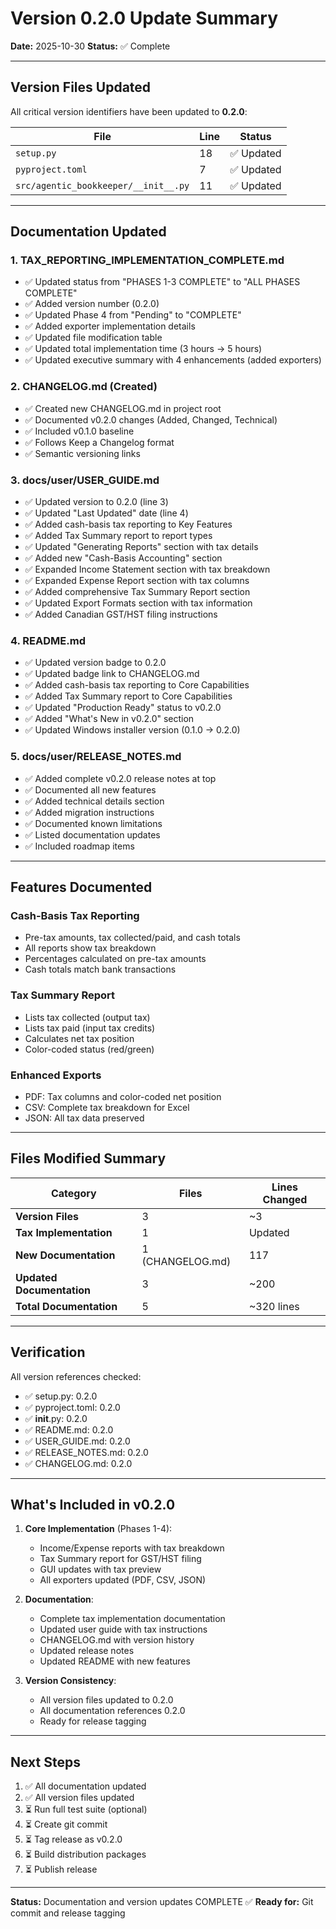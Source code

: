 # Version 0.2.0 Update Summary

**Date:** 2025-10-30
**Status:** ✅ Complete

---

## Version Files Updated

All critical version identifiers have been updated to **0.2.0**:

| File | Line | Status |
|------|------|--------|
| `setup.py` | 18 | ✅ Updated |
| `pyproject.toml` | 7 | ✅ Updated |
| `src/agentic_bookkeeper/__init__.py` | 11 | ✅ Updated |

---

## Documentation Updated

### 1. TAX_REPORTING_IMPLEMENTATION_COMPLETE.md

- ✅ Updated status from "PHASES 1-3 COMPLETE" to "ALL PHASES COMPLETE"
- ✅ Added version number (0.2.0)
- ✅ Updated Phase 4 from "Pending" to "COMPLETE"
- ✅ Added exporter implementation details
- ✅ Updated file modification table
- ✅ Updated total implementation time (3 hours → 5 hours)
- ✅ Updated executive summary with 4 enhancements (added exporters)

### 2. CHANGELOG.md (Created)

- ✅ Created new CHANGELOG.md in project root
- ✅ Documented v0.2.0 changes (Added, Changed, Technical)
- ✅ Included v0.1.0 baseline
- ✅ Follows Keep a Changelog format
- ✅ Semantic versioning links

### 3. docs/user/USER_GUIDE.md

- ✅ Updated version to 0.2.0 (line 3)
- ✅ Updated "Last Updated" date (line 4)
- ✅ Added cash-basis tax reporting to Key Features
- ✅ Added Tax Summary report to report types
- ✅ Updated "Generating Reports" section with tax details
- ✅ Added new "Cash-Basis Accounting" section
- ✅ Expanded Income Statement section with tax breakdown
- ✅ Expanded Expense Report section with tax columns
- ✅ Added comprehensive Tax Summary Report section
- ✅ Updated Export Formats section with tax information
- ✅ Added Canadian GST/HST filing instructions

### 4. README.md

- ✅ Updated version badge to 0.2.0
- ✅ Updated badge link to CHANGELOG.md
- ✅ Added cash-basis tax reporting to Core Capabilities
- ✅ Added Tax Summary report to Core Capabilities
- ✅ Updated "Production Ready" status to v0.2.0
- ✅ Added "What's New in v0.2.0" section
- ✅ Updated Windows installer version (0.1.0 → 0.2.0)

### 5. docs/user/RELEASE_NOTES.md

- ✅ Added complete v0.2.0 release notes at top
- ✅ Documented all new features
- ✅ Added technical details section
- ✅ Added migration instructions
- ✅ Documented known limitations
- ✅ Listed documentation updates
- ✅ Included roadmap items

---

## Features Documented

### Cash-Basis Tax Reporting

- Pre-tax amounts, tax collected/paid, and cash totals
- All reports show tax breakdown
- Percentages calculated on pre-tax amounts
- Cash totals match bank transactions

### Tax Summary Report

- Lists tax collected (output tax)
- Lists tax paid (input tax credits)
- Calculates net tax position
- Color-coded status (red/green)

### Enhanced Exports

- PDF: Tax columns and color-coded net position
- CSV: Complete tax breakdown for Excel
- JSON: All tax data preserved

---

## Files Modified Summary

| Category | Files | Lines Changed |
|----------|-------|---------------|
| **Version Files** | 3 | ~3 |
| **Tax Implementation** | 1 | Updated |
| **New Documentation** | 1 (CHANGELOG.md) | 117 |
| **Updated Documentation** | 3 | ~200 |
| **Total Documentation** | 5 | ~320 lines |

---

## Verification

All version references checked:

- ✅ setup.py: 0.2.0
- ✅ pyproject.toml: 0.2.0
- ✅ __init__.py: 0.2.0
- ✅ README.md: 0.2.0
- ✅ USER_GUIDE.md: 0.2.0
- ✅ RELEASE_NOTES.md: 0.2.0
- ✅ CHANGELOG.md: 0.2.0

---

## What's Included in v0.2.0

1. **Core Implementation** (Phases 1-4):
   - Income/Expense reports with tax breakdown
   - Tax Summary report for GST/HST filing
   - GUI updates with tax preview
   - All exporters updated (PDF, CSV, JSON)

2. **Documentation**:
   - Complete tax implementation documentation
   - Updated user guide with tax instructions
   - CHANGELOG.md with version history
   - Updated release notes
   - Updated README with new features

3. **Version Consistency**:
   - All version files updated to 0.2.0
   - All documentation references 0.2.0
   - Ready for release tagging

---

## Next Steps

1. ✅ All documentation updated
2. ✅ All version files updated
3. ⏳ Run full test suite (optional)
4. ⏳ Create git commit
5. ⏳ Tag release as v0.2.0
6. ⏳ Build distribution packages
7. ⏳ Publish release

---

**Status:** Documentation and version updates COMPLETE ✅
**Ready for:** Git commit and release tagging
